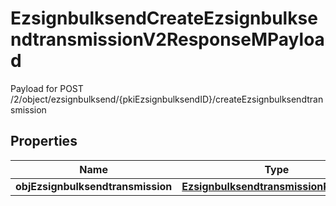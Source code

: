 

# EzsignbulksendCreateEzsignbulksendtransmissionV2ResponseMPayload

Payload for POST /2/object/ezsignbulksend/{pkiEzsignbulksendID}/createEzsignbulksendtransmission

## Properties

| Name | Type | Description | Notes |
|------------ | ------------- | ------------- | -------------|
|**objEzsignbulksendtransmission** | [**EzsignbulksendtransmissionResponse**](EzsignbulksendtransmissionResponse.md) |  |  |



